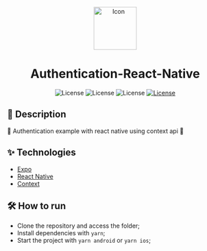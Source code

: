 <p align="center">
<img alt="Icon" width='100' style' src="https://user-images.githubusercontent.com/51713169/204149125-2581ed0e-59a1-4fd7-ade5-1a1143cd9ed9.png">  
</p>

<h1 align="center">Authentication-React-Native</h1>

<p align="center">
     <img alt="License" src="https://img.shields.io/static/v1?label=React-Native&message=0.68.2&color=202020&labelColor=008CCD">
     <img alt="License" src="https://img.shields.io/static/v1?label=Expo&message=~45.0.0&color=FFFFFF&labelColor=000000">
     <img alt="License" src="https://img.shields.io/static/v1?label=TypeScript&message=~4.3.5&color=FFFFFF&labelColor=082e5c">
  <a href="https://github.com/Victor5g/example-authentication-react-native/blob/master/LICENSE.md">
     <img alt="License" src="https://img.shields.io/static/v1?label=license&message=MIT&color=8257E5&labelColor=000000">
  </a>
    
                                  
</p>

## 🧾 Description
   🔐 Authentication example with react native using context api 👤

                                  
## ✨ Technologies 
- [Expo](https://expo.dev/)
- [React Native](https://reactnative.dev/)
- [Context](https://reactjs.org/docs/context.html)                                                                                                                                                                        
                                                                                                                              
## 🛠  How to run
- Clone the repository and access the folder;
- Install dependencies with `yarn`;
- Start the project with `yarn android` or `yarn ios`;
